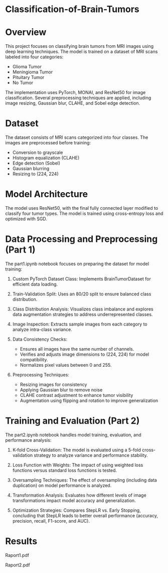# Classification-of-Brain-Tumors

# Overview

This project focuses on classifying brain tumors from MRI images using deep learning techniques. The model is trained on a dataset of MRI scans labeled into four categories:
- Glioma Tumor
- Meningioma Tumor
- Pituitary Tumor
- No Tumor

The implementation uses PyTorch, MONAI, and ResNet50 for image classification. Several preprocessing techniques are applied, including image resizing, Gaussian blur, CLAHE, and Sobel edge detection.

# Dataset

The dataset consists of MRI scans categorized into four classes. The images are preprocessed before training:
- Conversion to grayscale
- Histogram equalization (CLAHE)
- Edge detection (Sobel)
- Gaussian blurring
- Resizing to (224, 224)

# Model Architecture

The model uses ResNet50, with the final fully connected layer modified to classify four tumor types. The model is trained using cross-entropy loss and optimized with SGD.

# Data Processing and Preprocessing (Part 1)

The part1.ipynb notebook focuses on preparing the dataset for model training:

1. Custom PyTorch Dataset Class: Implements BrainTumorDataset for efficient data loading.

2. Train-Validation Split: Uses an 80/20 split to ensure balanced class distribution.

3. Class Distribution Analysis: Visualizes class imbalance and explores data augmentation strategies to address underrepresented classes.

4. Image Inspection: Extracts sample images from each category to analyze intra-class variance.

5. Data Consistency Checks:
  	- Ensures all images have the same number of channels.
  	- Verifies and adjusts image dimensions to (224, 224) for model compatibility.
  	- Normalizes pixel values between 0 and 255.

6. Preprocessing Techniques:
	- Resizing images for consistency
	- Applying Gaussian blur to remove noise
	- CLAHE contrast adjustment to enhance tumor visibility
	- Augmentation using flipping and rotation to improve generalization

# Training and Evaluation (Part 2)

The part2.ipynb notebook handles model training, evaluation, and performance analysis:

1. K-fold Cross-Validation: The model is evaluated using a 5-fold cross-validation strategy to analyze variance and performance stability.

2. Loss Function with Weights: The impact of using weighted loss functions versus standard loss functions is tested.

3. Oversampling Techniques: The effect of oversampling (including data duplication) on model performance is analyzed.

4. Transformation Analysis: Evaluates how different levels of image transformations impact model accuracy and generalization.

5. Optimization Strategies: Compares StepLR vs. Early Stopping, concluding that StepLR leads to better overall performance (accuracy, precision, recall, F1-score, and AUC).

# Results

Raport1.pdf

Raport2.pdf
